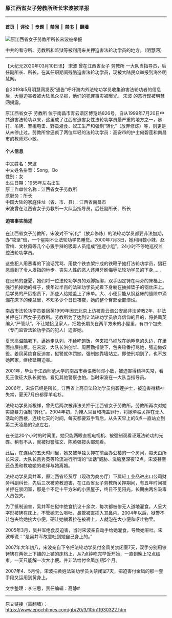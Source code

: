### 原江西省女子劳教所所长宋波被举报

---

#### [首页](../../../..?n11930322) &nbsp;|&nbsp; [评论](../../../../../epoch-comment?n11930322) &nbsp;|&nbsp; [专题](../../../../../epoch-special?n11930322) &nbsp;|&nbsp; [禁闻](../../../../../epoch-news?n11930322) &nbsp;|&nbsp; [禁书](../../../../../books?n11930322) &nbsp;|&nbsp; [翻墙](https://github.com/gfw-breaker/nogfw/blob/master/README.md?n11930322)


<div><img alt="原江西省女子劳教所所长宋波被举报" class="attachment-djy_600_400 size-djy_600_400 wp-post-image" src="https://i.epochtimes.com/assets/uploads/2018/06/000-2005-10-23-slave-labor-03_m2.jpg"/>
<div class="caption">
 <p>
  中共的看守所、劳教所和监狱等被利用来关押迫害法轮功学员的地方。（明慧网）
 </p>
</div></div><hr/><div class="post_content" id="artbody" itemprop="articleBody">
 <!-- article content begin -->
 <p>
  【大纪元2020年03月10日讯】
  <ok href="https://www.epochtimes.com/gb/tag/%E5%AE%8B%E6%B3%A2.html">
   宋波
  </ok>
  曾在江西省女子
  <ok href="https://www.epochtimes.com/gb/tag/%E5%8A%B3%E6%95%99%E6%89%80.html">
   劳教所
  </ok>
  一大队当指导员，后任副所长、所长，在其任职期间残酷迫害法轮功学员，现被大陆民众举报到海外明慧网。
 </p>
 <p>
  自2019年5月明慧网发表“通告”呼吁海内外法轮功学员收集迫害法轮功者的信息后，大量迫害者被大陆民众举报，他们的犯罪事实被曝光。
  <ok href="https://www.epochtimes.com/gb/tag/%E5%AE%8B%E6%B3%A2.html">
   宋波
  </ok>
  的恶行现被明慧网揭露。
 </p>
 <p>
  原江西省女子
  <ok href="https://www.epochtimes.com/gb/tag/%E5%8A%B3%E6%95%99%E6%89%80.html">
   劳教所
  </ok>
  位于南昌市青云谱区博览路826号，自从1999年7月20日中共迫害法轮功以来，这里成了江西省迫害女性法轮功学员最严重的地方之一，暴打、吊铐、警棍电击、野蛮灌食、奴工生产和强制“转化”（放弃修炼）等，则更是从未停止过。劳教所曾逼疯了两位年轻的法轮功学员：高安市的护士何碧莲和南昌市的教师邓小敏。
 </p>
 <h4>
  <b>
   个人信息
  </b>
 </h4>
 <p>
  中文姓名：宋波
  <br/>
  中文姓名拼音：Song，Bo
  <br/>
  性别：女
  <br/>
  出生日期：1955年左右出生
  <br/>
  原工作单位名称：江西省女子劳教所
  <br/>
  原职务：所长
  <br/>
  中国大陆的家庭住址（省、市、县）：江西省南昌市
  <br/>
  宋波曾在江西省女子劳教所一大队当指导员，后任副所长、所长
 </p>
 <h4>
  <b>
   迫害事实简述
  </b>
 </h4>
 <p>
  在江西省女子劳教所，宋波对不“转化”（放弃修炼）的法轮功学员都要非法加期，办“攻坚”班，一个星期不让法轮功学员睡觉。2000年7月3日，她利用魏小妹、赵雪梅、文秋霞等几个心狠手辣的吸毒人员组成“巡逻小组”，24小时不停地巡视监控法轮功学员。
 </p>
 <p>
  这些犯人用恶毒的下流话咒骂、用数个铁衣架拧成的铁鞭子抽打法轮功学员，猖狂恶毒到了令人发指的地步。丧失人性的恶人还用牙刷侮辱法轮功学员的下身……
 </p>
 <p>
  在炎热的盛夏，她们将一位法轮功学员的双脚捆绑，双手固定铐在两旁的床档上，强行扒掉她的裤子，使年过半百的法轮功学员光着下身躺在抽掉垫子的钢丝床上。后学员的严厉指责下，那些人给她盖上了床单。大、小便只能从钢丝床的缝隙中滴漏在床下的便盆里，不知多少个日日夜夜，她的整个臀部全部溃烂。
 </p>
 <p>
  南昌市法轮功学员姜凤英1999年因去北京上访被青云谱公安局非法劳教2年，非法关押在江西女子劳教所。劳教所为了达到让法轮功学员放弃信仰的目的，将姜凤英编入“严管队”，不让她接见家人、把她长期关在两平方米的小屋里，有四个包夹（专门监管法轮功学员的犯人）迫害她。
 </p>
 <p>
  夏天高温酷暑下，逼她走队列，不给吃饱饭，包夹把马桶放在她睡觉的头边，在里面拉屎拉尿。在宋波、大队长洪创华、周茜勤指使下，包夹轮番打骂她，强迫做奴役。姜凤英绝食反迫害，狱警就体罚她，强制她靠墙站立。即使刑期到了，也不放她回家，继续延期迫害。
 </p>
 <p>
  2001年，毕业于江西师范大学的南昌市英语教师邓小敏，被迫害得精神失常，看见王俊征大队长就怕，看见其他警察也怕。当时宋波在一大队当指导员。
 </p>
 <p>
  2006年，宋波已经是所长，江西省上高县法轮功学员何碧莲护士，被迫害得精神失常，夏天7月份都穿羊毛衫。
 </p>
 <p>
  法轮功学员肖根祥，曾先后两次被非法关押于江西省女子劳教所。劳教所再次对她实施暴力强制“转化”。2004年初，为掩人耳目和掩盖罪行，将她单独关押在无人活动的西楼，连续七天的时间，每天都要双手背后，从头天早上的6点一直站立到第二天凌晨的2点左右。
 </p>
 <p>
  在长达20个小时的时间里，她只能两眼直视电视机、被强制观看诬蔑法轮功的光碟。稍有不从，就被狱警陈文、陈英强按头部观看。
 </p>
 <p>
  此后，在连续的五天时间里，她又被单独关押在前面办公楼的一个房间，每天由所长宋波、大队长吕秀英等轮流进行所谓的“谈话”威胁、洗脑至深夜12点。宋波甚至还怂恿和教唆她的老伴与她离婚。
 </p>
 <div class="ar_articleContent" id="ar_bArticleContent">
  <p>
   法轮功学员吴井军，原江西省经贸厅（现改为商务厅）下属轻工业品进出口公司财务科副科长，先后三次被劳教迫害，在江西省女子劳教所关押期间，有五年时间被关押在禁闭室，那是个不足十平方米的小黑屋子，终日不见阳光，长期由两名吸毒人员包夹。
  </p>
  <p>
   为了抵制迫害，吴井军在狱中绝食抗议十余次，每次都被惨无人道地灌食。人呈大字形被铐在床上，不管她怎么呕吐，鼻管被直插入其鼻内。2004年以后，狱警不让包夹给她接大小便，硬让她躺着拉在被褥上，人就泡在大小便和呕吐物里。
  </p>
  <p>
   2005年3月，吴井军绝食反迫害，当时宋波亲自动手给她灌食，导致她呕吐。宋波却说：“是吴井军故意吐到她自己身上的。”
  </p>
  <p>
   2007年大年初八，宋波亲自下令把法轮功学员付金凤关禁闭室7天，双手分别用铁铐铐在两张上下铺的上铺的床档上，从7点钟吃完早饭开始，一直到晚上12点结束，一天只能解一次大小便。并非法给付金凤加期5个月。
  </p>
  <p>
   2007年4、5月份，宋波把黄姓法轮功学员关禁闭室7天，把迫害付金凤的那一套手段又运用到黄身上。
  </p>
  <p>
   文字整理：李洁思，责任编辑：高静#
  </p>
 </div>
 <!-- article content end -->
 <div id="below_article_ad">
 </div>
</div>


---

原文链接（需翻墙）：https://www.epochtimes.com/gb/20/3/10/n11930322.htm